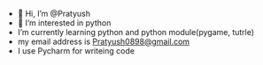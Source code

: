 - 👋 Hi, I’m @Pratyush
- 👀 I’m interested in python
- I’m currently learning python and python module(pygame, tutrle) 
- my email address is Pratyush0898@gmail.com
- I use Pycharm for writeing code
